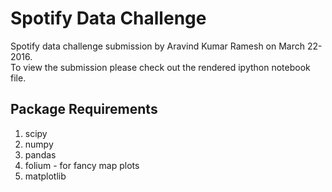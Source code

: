 # Spotify Data Challenge
Spotify data challenge submission by Aravind Kumar Ramesh on March 22- 2016. <br/>
To view the submission please check out the rendered ipython notebook file.

## Package Requirements
1. scipy
2. numpy
3. pandas
4. folium - for fancy map plots
5. matplotlib
